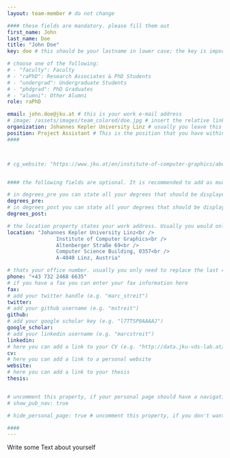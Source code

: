 ```yaml
---
layout: team-member # do not change

#### these fields are mandatory. please fill them out
first_name: John
last_name: Doe
title: "John Doe"
key: doe # this should be your lastname in lower case; the key is important for publications or other listings that need to be linked to your profile. it needs to be unique (should there be someone else with the same lastname, please contact the admin)

# choose one of the following: 
# - "faculty": Faculty
# - "raPhD": Research Associates & PhD Students
# - "undergrad": Undergraduate Students
# - "phdgrad": PhD Graduates
# - "alumni": Other Alumni
role: raPhD

email: john.doe@jku.at # this is your work e-mail address
# image: /assets/images/team_colored/doe.jpg # insert the relative link to your profile image
organization: Johannes Kepler University Linz # usually you leave this unchanged, but if your have a different organization, feel free to change the property
position: Project Assistant # This is the position that you have within your organization. e.g. "Project Assistant", "University Assistant", "Technical Support", "Student Research" (or whatever Marc tells you^^)
####



# cg_website: "https://www.jku.at/en/institute-of-computer-graphics/about-us/team/marc-streit/" # if you add this link, there won't be a local page for your profile, but you would be redirected to another website (usually you would link your profile in the cg website)


#### the following fields are optional. It is recommended to add as much information as possible, since otherwise your page would look empty ;)

# in degrees_pre you can state all your degrees that should be displayed in front of your name e.g. "Dr", "DI", "Prof" etc. (or a combination of several)
degrees_pre: 
# in degrees_post you can state all your degrees that should be displayed after your name e.g. "BSc", "MSc" etc. (or a combination of several)
degrees_post:

# the location property states your work address. Usually you would only need to adjust the room number below i.e. change "0357" which is Marc's office to your own
location: "Johannes Kepler University Linz<br />
                Institute of Computer Graphics<br />
                Altenberger Straße 69<br />
                Computer Science Building, 0357<br />
                A-4040 Linz, Austria"

# thats your office number. usually you only need to replace the last 4 numbers with your own extension i.e. replace "6635" (you can find the extension on the right top of your office phone)
phone: "+43 732 2468 6635"
# if you have a fax you can enter your fax information here
fax:
# add your twitter handle (e.g. "marc_streit")
twitter:
# add your github username (e.g. "mstreit")
github:
# add your google scholar key (e.g. "l7TTSP0AAAAJ")
google_scholar:
# add your linkedin username (e.g. "marcstreit")
linkedin:
# here you can add a link to your CV (e.g. "http://data.jku-vds-lab.at/team/marc/cv_streit.pdf")
cv:
# here you can add a link to a personal website
website:
# here you can add a link to your thesis
thesis:


# uncomment this property, if your personal page should have a navigation for publications (i.e. if you have many publiations). usually you don't need this.
# show_pub_nav: true

# hide_personal_page: true # uncomment this property, if you don't want to link to a local personal page. usually you don't need this

####
---
```


Write some Text about yourself
